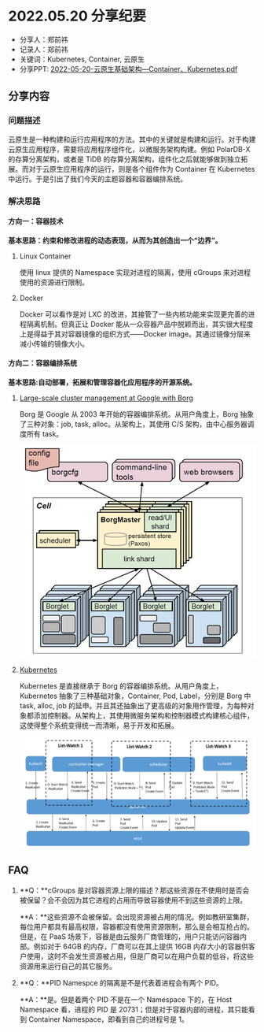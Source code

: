# 2022.05.20 分享纪要

- 分享人：郑前祎
- 记录人：郑前祎
- 关键词：Kubernetes, Container, 云原生
- 分享PPT: [2022-05-20-云原生基础架构—Container、Kubernetes.pdf](./slides/2022-05-20-云原生基础架构—Container、Kubernetes.pdf)

## 分享内容

### 问题描述

云原生是一种构建和运行应用程序的方法。其中的关键就是构建和运行。对于构建云原生应用程序，需要将应用程序组件化，以微服务架构构建。例如 PolarDB-X 的存算分离架构，或者是 TiDB 的存算分离架构，组件化之后就能够做到独立拓展。而对于云原生应用程序的运行，则是各个组件作为 Container 在 Kubernetes 中运行。于是引出了我们今天的主题容器和容器编排系统。

### 解决思路

#### 方向一：容器技术

**基本思路：约束和修改进程的动态表现，从而为其创造出一个“边界”。**

1. Linux Container

   使用 linux 提供的 Namespace 实现对进程的隔离，使用 cGroups 来对进程使用的资源进行限制。

2. Docker

   Docker 可以看作是对 LXC 的改进，其接管了一些内核功能来实现更完善的进程隔离机制。但真正让 Docker 能从一众容器产品中脱颖而出，其实很大程度上是得益于其对容器镜像的组织方式——Docker image。其通过镜像分层来减小传输的镜像大小。

#### 方向二：容器编排系统

**基本思路:自动部署，拓展和管理容器化应用程序的开源系统。**

1. [Large-scale cluster management at Google with Borg](https://dl.acm.org/doi/abs/10.1145/2741948.2741964)

   Borg 是 Google 从 2003 年开始的容器编排系统。从用户角度上，Borg 抽象了三种对象：job, task, alloc。从架构上，其使用 C/S 架构，由中心服务器调度所有 task。

   <img src="imgs/image-20220520170641926.png" alt="image-20220520170641926" style="zoom: 67%;" />

2. [Kubernetes](https://kubernetes.io/docs/home/)

   Kubernetes 是直接继承于 Borg 的容器编排系统。从用户角度上，Kubernetes 抽象了三种基础对象，Container, Pod, Label，分别是 Borg 中 task, alloc, job 的延申。并且其还抽象出了更高级的对象用作管理，为每种对象都添加控制器。从架构上，其使用微服务架构和控制器模式构建核心组件，这使得整个系统变得统一而清晰，易于开发和拓展。
   
   ![image-20220520171116777](imgs/image-20220520171116777.png)

## FAQ

1. **Q：**cGroups 是对容器资源上限的描述？那这些资源在不使用时是否会被保留？会不会因为其它进程的占用而导致容器使用不到这些资源的上限。

   **A：**这些资源不会被保留。会出现资源被占用的情况。例如教研室集群，每位用户都具有最高权限，容器都没有使用资源限制，那么是会相互抢占的。但是，在 PaaS 场景下，容器是由云服务厂商管理的，用户只能访问容器内部。例如对于 64GB 的内存，厂商可以在其上提供 16GB 内存大小的容器供客户使用，这时不会发生资源被占用，但是厂商可以在用户负载的低谷，将这些资源用来运行自己的其它服务。

2. **Q：**PID Namespce 的隔离是不是代表着进程会有两个 PID。

   **A：**是。但是着两个 PID 不是在一个 Namespace 下的，在 Host Namespace 看，进程的 PID 是 20731；但是对于容器内部的进程，其只能看到 Container Namespace，即看到自己的进程号是 1。
